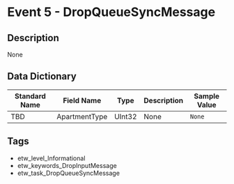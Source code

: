# Event 5 - DropQueueSyncMessage

## Description
None

## Data Dictionary
|Standard Name|Field Name|Type|Description|Sample Value|
|---|---|---|---|---|
|TBD|ApartmentType|UInt32|None|`None`|

## Tags
* etw_level_Informational
* etw_keywords_DropInputMessage
* etw_task_DropQueueSyncMessage